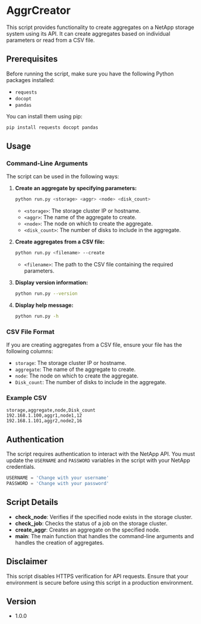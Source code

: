 # AggrCreator
This script provides functionality to create aggregates on a NetApp storage system using its API. It can create aggregates based on individual parameters or read from a CSV file.


## Prerequisites
Before running the script, make sure you have the following Python packages installed:

- `requests`
- `docopt`
- `pandas`

You can install them using pip:

```bash
pip install requests docopt pandas
```

## Usage

### Command-Line Arguments
The script can be used in the following ways:

1. **Create an aggregate by specifying parameters:**

    ```bash
    python run.py <storage> <aggr> <node> <disk_count>
    ```

    - `<storage>`: The storage cluster IP or hostname.
    - `<aggr>`: The name of the aggregate to create.
    - `<node>`: The node on which to create the aggregate.
    - `<disk_count>`: The number of disks to include in the aggregate.

2. **Create aggregates from a CSV file:**

    ```bash
    python run.py <filename> --create
    ```

    - `<filename>`: The path to the CSV file containing the required parameters.

3. **Display version information:**

    ```bash
    python run.py --version
    ```

4. **Display help message:**

    ```bash
    python run.py -h
    ```

### CSV File Format
If you are creating aggregates from a CSV file, ensure your file has the following columns:

- `storage`: The storage cluster IP or hostname.
- `aggregate`: The name of the aggregate to create.
- `node`: The node on which to create the aggregate.
- `Disk_count`: The number of disks to include in the aggregate.

### Example CSV
```csv
storage,aggregate,node,Disk_count
192.168.1.100,aggr1,node1,12
192.168.1.101,aggr2,node2,16
```

## Authentication
The script requires authentication to interact with the NetApp API. You must update the `USERNAME` and `PASSWORD` variables in the script with your NetApp credentials.

```python
USERNAME = 'Change with your username'
PASSWORD = 'Change with your password'
```

## Script Details

- **check_node**: Verifies if the specified node exists in the storage cluster.
- **check_job**: Checks the status of a job on the storage cluster.
- **create_aggr**: Creates an aggregate on the specified node.
- **main**: The main function that handles the command-line arguments and handles the creation of aggregates.

## Disclaimer
This script disables HTTPS verification for API requests. Ensure that your environment is secure before using this script in a production environment.

## Version
- 1.0.0
